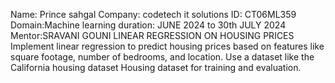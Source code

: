Name: Prince sahgal Company: codetech it solutions ID: CT06ML359 Domain:Machine learning duration: JUNE 2024 to 30th JULY 2024 Mentor:SRAVANI GOUNI
LINEAR REGRESSION ON HOUSING PRICES
Implement linear regression to predict housing prices based on features like
square footage, number of bedrooms, and location. Use a dataset like the
California housing dataset Housing dataset for training and evaluation.
